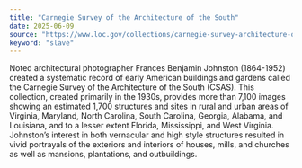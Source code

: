 ```yaml
---
title: "Carnegie Survey of the Architecture of the South"
date: 2025-06-09
source: "https://www.loc.gov/collections/carnegie-survey-architecture-of-the-south/about-this-collection/"
keyword: "slave"
---
```


Noted architectural photographer Frances Benjamin Johnston (1864-1952) created a systematic record of early American buildings and gardens called the Carnegie Survey of the Architecture of the South (CSAS). This collection, created primarily in the 1930s, provides more than 7,100 images showing an estimated 1,700 structures and sites in rural and urban areas of Virginia, Maryland, North Carolina, South Carolina, Georgia, Alabama, and Louisiana, and to a lesser extent Florida, Mississippi, and West Virginia. Johnston’s interest in both vernacular and high style structures resulted in vivid portrayals of the exteriors and interiors of houses, mills, and churches as well as mansions, plantations, and outbuildings.

